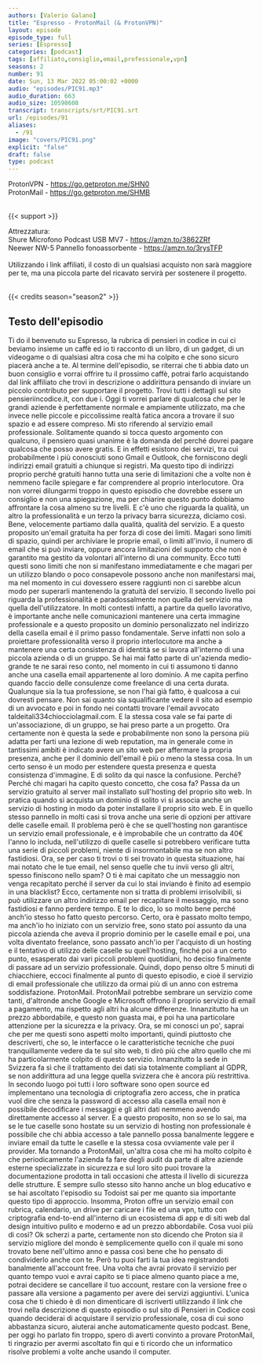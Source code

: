 ```yaml
---
authors: [Valerio Galano]
title: "Espresso - ProtonMail (& ProtonVPN)"
layout: episode
episode_type: full
series: [Espresso]
categories: [podcast]
tags: [affiliato,consiglio,email,professionale,vpn]
seasons: 2
number: 91
date: Sun, 13 Mar 2022 05:00:02 +0000
audio: "episodes/PIC91.mp3"
audio_duration: 663
audio_size: 10598608
transcript: transcripts/srt/PIC91.srt
url: /episodes/91
aliases: 
  - /91
image: "covers/PIC91.png"
explicit: "false"
draft: false
type: podcast
---
```

ProtonVPN - <a href="https://go.getproton.me/SHN0" rel="noopener">https://go.getproton.me/SHN0</a> <br />
ProtonMail - <a href="https://go.getproton.me/SHMB" rel="noopener">https://go.getproton.me/SHMB</a> <br />
<br />


{{< support >}}

Attrezzatura:<br />
Shure Microfono Podcast USB MV7 - <a href="https://amzn.to/3862ZRf" rel="noopener">https://amzn.to/3862ZRf</a> <br />
Neewer NW-5 Pannello fonoassorbente - <a href="https://amzn.to/3rysTFP" rel="noopener">https://amzn.to/3rysTFP</a> <br />
<br />
Utilizzando i link affiliati, il costo di un qualsiasi acquisto non sarà maggiore per te, ma una piccola parte del ricavato servirà per sostenere il progetto.<br />
<br />


{{< credits season="season2" >}}

<!-- more -->

## Testo dell'episodio

Ti do il benvenuto su Espresso, la rubrica di pensieri in codice in cui ci beviamo insieme
un caffè ed io ti racconto di un libro, di un gadget, di un videogame o di qualsiasi
altra cosa che mi ha colpito e che sono sicuro piacerà anche a te.
Al termine dell'episodio, se riterrai che ti abbia dato un buon consiglio e vorrai offrire
tu il prossimo caffè, potrai farlo acquistando dal link affiliato che trovi in descrizione
o addirittura pensando di inviare un piccolo contributo per supportare il progetto. Trovi
tutti i dettagli sul sito pensieriincodice.it, con due i.
Oggi ti vorrei parlare di qualcosa che per le grandi aziende è perfettamente normale
e ampiamente utilizzato, ma che invece nelle piccole e piccolissime realtà fatica ancora
a trovare il suo spazio e ad essere compreso. Mi sto riferendo al servizio email professionale.
Solitamente quando si tocca questo argomento con qualcuno, il pensiero quasi unanime è
la domanda del perché dovrei pagare qualcosa che posso avere gratis. E in effetti esistono
dei servizi, tra cui probabilmente i più conosciuti sono Gmail e Outlook, che forniscono
degli indirizzi email gratuiti a chiunque si registri. Ma questo tipo di indirizzi proprio
perché gratuiti hanno tutta una serie di limitazioni che a volte non è nemmeno facile
spiegare e far comprendere al proprio interlocutore. Ora non vorrei dilungarmi troppo in questo
episodio che dovrebbe essere un consiglio e non una spiegazione, ma per chiarire questo
punto dobbiamo affrontare la cosa almeno su tre livelli. E c'è uno che riguarda la qualità,
un altro la professionalità e un terzo la privacy barra sicurezza, diciamo così.
Bene, velocemente partiamo dalla qualità, qualità del servizio. E a questo proposito
un'email gratuita ha per forza di cose dei limiti. Magari sono limiti di spazio, quindi
per archiviare le proprie email, o limiti all'invio, il numero di email che si può
inviare, oppure ancora limitazioni del supporto che non è garantito ma gestito da volontari
all'interno di una community. Ecco tutti questi sono limiti che non si manifestano
immediatamente e che magari per un utilizzo blando o poco consapevole possono anche non
manifestarsi mai, ma nel momento in cui dovessero essere raggiunti non ci sarebbe alcun modo
per superarli mantenendo la gratuità del servizio. Il secondo livello poi riguarda
la professionalità e paradossalmente non quella del servizio ma quella dell'utilizzatore.
In molti contesti infatti, a partire da quello lavorativo, è importante anche nelle comunicazioni
mantenere una certa immagine professionale e a questo proposito un dominio personalizzato
nel indirizzo della casella email è il primo passo fondamentale. Serve infatti non solo
a proiettare professionalità verso il proprio interlocutore ma anche a mantenere una certa
consistenza di identità se si lavora all'interno di una piccola azienda o di un gruppo. Se
hai mai fatto parte di un'azienda medio-grande te ne sarai reso conto, nel momento in cui
ti assumono ti danno anche una casella email appartenente al loro dominio. A me capita
perfino quando faccio delle consulenze come freelance di una certa durata. Qualunque sia
la tua professione, se non l'hai già fatto, è qualcosa a cui dovresti pensare. Non sai
quanto sia squalificante vedere il sito ad esempio di un avvocato e poi in fondo nei contatti
trovare l'email avvocato taldeitali334chiocciolagmail.com. E la stessa cosa vale se fai parte di un'associazione,
di un gruppo, se hai preso parte a un progetto. Ora certamente non è questa la sede e probabilmente
non sono la persona più adatta per farti una lezione di web reputation, ma in generale
come in tantissimi ambiti è indicato avere un sito web per affermare la propria presenza,
anche per il dominio dell'email è più o meno la stessa cosa. In un certo senso è
un modo per estendere questa presenza e questa consistenza d'immagine. E di solito da qui
nasce la confusione. Perché? Perché chi magari ha capito questo concetto, che cosa fa? Passa
da un servizio gratuito al server mail installato sull'hosting del proprio sito web. In pratica
quando si acquista un dominio di solito vi si associa anche un servizio di hosting in
modo da poter installare il proprio sito web. E in quello stesso pannello in molti casi si
trova anche una serie di opzioni per attivare delle caselle email. Il problema però è che
se quell'hosting non garantisce un servizio email professionale, e è improbabile che
un contratto da 40€ l'anno lo includa, nell'utilizzo di quelle caselle si potrebbero
verificare tutta una serie di piccoli problemi, niente di insormontabile ma se non altro fastidiosi.
Ora, se per caso ti trovi o ti sei trovato in questa situazione, hai mai notato che le
tue email, nel senso quelle che tu invii verso gli altri, spesso finiscono nello spam? O
ti è mai capitato che un messaggio non venga recapitato perché il server da cui lo stai
inviando è finito ad esempio in una blacklist? Ecco, certamente non si tratta di problemi
irrisolvibili, si può utilizzare un altro indirizzo email per recapitare il messaggio,
ma sono fastidiosi e fanno perdere tempo. E te lo dico, lo so molto bene perché anch'io
stesso ho fatto questo percorso. Certo, ora è passato molto tempo, ma anch'io ho iniziato
con un servizio free, sono stato poi assunto da una piccola azienda che aveva il proprio
dominio per le caselle email e poi, una volta diventato freelance, sono passato anch'io
per l'acquisto di un hosting e il tentativo di utilizzo delle caselle su quell'hosting,
finché poi a un certo punto, esasperato dai vari piccoli problemi quotidiani, ho deciso
finalmente di passare ad un servizio professionale. Quindi, dopo penso oltre 5 minuti di chiacchiere,
eccoci finalmente al punto di questo episodio, e cioè il servizio di email professionale
che utilizzo da ormai più di un anno con estrema soddisfazione. ProtonMail. ProtonMail
potrebbe sembrare un servizio come tanti, d'altronde anche Google e Microsoft offrono
il proprio servizio di email a pagamento, ma rispetto agli altri ha alcune differenze.
Innanzitutto ha un prezzo abbordabile, e questo non guasta mai, e poi ha una particolare attenzione
per la sicurezza e la privacy. Ora, se mi conosci un po', saprai che per me questi sono
aspetti molto importanti, quindi piuttosto che descriverti, che so, le interfacce o le
caratteristiche tecniche che puoi tranquillamente vedere da te sul sito web, ti dirò più che
altro quello che mi ha particolarmente colpito di questo servizio. Innanzitutto la sede in
Svizzera fa sì che il trattamento dei dati sia totalmente compliant al GDPR, se non addirittura
ad una legge quella svizzera che è ancora più restrittiva. In secondo luogo poi tutti
i loro software sono open source ed implementano una tecnologia di criptografia zero access,
che in pratica vuol dire che senza la password di accesso alla casella email non è possibile
decodificare i messaggi e gli altri dati nemmeno avendo direttamente accesso al server. E a
questo proposito, non so se lo sai, ma se le tue caselle sono hostate su un servizio di
hosting non professionale è possibile che chi abbia accesso a tale pannello possa banalmente
leggere e inviare email da tutte le caselle e la stessa cosa ovviamente vale per il provider. Ma
tornando a ProtonMail, un'altra cosa che mi ha molto colpito è che periodicamente l'azienda
fa fare degli audit da parte di altre aziende esterne specializzate in sicurezza e sul loro
sito puoi trovare la documentazione prodotta in tali occasioni che attesta il livello di sicurezza
delle strutture. E sempre sullo stesso sito hanno anche un blog educativo e se hai ascoltato
l'episodio su Todoist sai per me quanto sia importante questo tipo di approccio. Insomma,
Proton offre un servizio email con rubrica, calendario, un drive per caricare i file ed
una vpn, tutto con criptografia end-to-end all'interno di un ecosistema di app e di
siti web dal design intuitivo pulito e moderno e ad un prezzo abbordabile. Cosa vuoi più di così?
Ok scherzi a parte, certamente non sto dicendo che Proton sia il servizio migliore del mondo è
semplicemente quello con il quale mi sono trovato bene nell'ultimo anno e passa così bene che ho
pensato di condividerlo anche con te. Però tu puoi farti la tua idea registrandoti banalmente
all'account free. Una volta che avrai provato il servizio per quanto tempo vuoi e avrai capito se
ti piace almeno quanto piace a me, potrai decidere se cancellare il tuo account, restare con la
versione free o passare alla versione a pagamento per avere dei servizi aggiuntivi. L'unica cosa
che ti chiedo è di non dimenticare di iscriverti utilizzando il link che trovi nella descrizione
di questo episodio o sul sito di Pensieri in Codice così quando deciderai di acquistare il
servizio professionale, cosa di cui sono abbastanza sicuro, aiuterai anche automaticamente questo
podcast. Bene, per oggi ho parlato fin troppo, spero di averti convinto a provare ProtonMail,
ti ringrazio per avermi ascoltato fin qui e ti ricordo che un informatico risolve
problemi a volte anche usando il computer.

